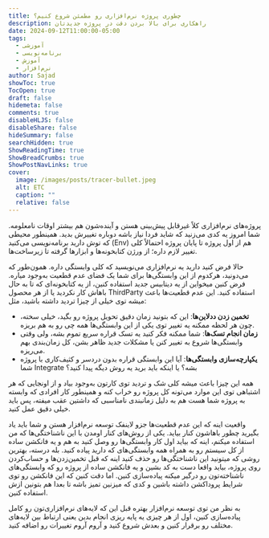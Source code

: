 ```yaml
---
title: چطوری پروژه نرم‌افزاری رو مطمئن شروع کنیم؟
description: راهکاری برای بالا بردن دقت در پروژه جدیدتان
date: 2024-09-12T11:00:00-05:00
tags:
  - آموزشی
  - برنامه‌نویسی
  - آموزش
  - نرم‌افزار
author: Sajad
showToc: true
TocOpen: true
draft: false
hidemeta: false
comments: true
disableHLJS: false
disableShare: false
hideSummary: false
searchHidden: true
ShowReadingTime: true
ShowBreadCrumbs: true
ShowPostNavLinks: true
cover:
  image: /images/posts/tracer-bullet.jpeg
  alt: ETC
  caption: ""
  relative: false
---
```

پروژه‌های نرم‌افزاری کلاً غیرقابل پیش‌بینی هستن و آینده‌شون هم بیشتر اوقات نامعلومه. شما امروز یه کدی می‌زنید که شاید فردا نیاز باشه دوباره تغییرش بدید. همینطور محیطی که توش دارید برنامه‌نویسی می‌کنید (Env) هم از اول پروژه تا پایان پروژه احتمالاً کلی تغییر لازم داره؛ از ورژن کتابخونه‌ها و ابزارها گرفته تا زیرساخت‌ها.

حالا فرض کنید دارید یه نرم‌افزاری می‌نویسید که کلی وابستگی داره. همون‌طور که می‌دونید، هرکدوم از این وابستگی‌ها برای شما یک فضای عدم قطعیت به‌وجود میاره. فرض کنین میخواین از یه دیتابیس جدید استفاده کنین، از یه کتابخونه‌ای که تا به حال باهاش کار نکردید یا از هر محصول ThirdParty استفاده کنید. این عدم قطعیت‌ها باعث میشه توی خیلی از چیزا تردید داشته باشید، مثل:
  
- **تخمین زدن ددلاین‌ها**: این که بتونید زمان دقیق تحویل پروژه رو بگید، خیلی سخته، چون هر لحظه ممکنه یه تغییر توی یکی از این وابستگی‌ها همه چی رو به هم بریزه.
- **زمان انجام تسک‌ها**: شما ممکنه فکر کنید یه تسک قراره سریع تموم بشه، ولی وقتی وابستگی‌ها شروع به تغییر کنن یا مشکلات جدید ظاهر بشن، کل زمان‌بندی بهم می‌ریزه.
- **یکپارچه‌سازی وابستگی‌ها**: آیا این وابستگی قراره بدون دردسر و کثیف‌کاری با پروژه شما Integrate بشه؟ یا اینکه باید برید یه روش دیگه پیدا کنید؟
  
همه این چیزا باعث میشه کلی شک و تردید توی کارتون به‌وجود بیاد و از اونجایی که هر اشتباهی توی این موارد می‌تونه کل پروژه رو خراب کنه و همینطور کار افرادی که وابسته به پروژه شما هست هم به دلیل زمانبندی نامناسبی که داشتین عقب میفته، پس باید خیلی دقیق عمل کنید.

واقعیت اینه که این عدم قطعیت‌ها جزو لاینفک توسعه نرم‌افزار هستن و شما باید یاد بگیرید چطور باهاشون کنار بیاید. یکی از روش‌های کنار اومدن با این ناشناختگی‌ها که من استفاده میکنم، اینه که بیاید اول کار وابستگی‌ها رو وصل کنید به هم و یه فانکشن ساده از کل سیستم رو به همراه همه وابستگی‌های که دارید پیاده کنید. بله درسته، بهترین روشی که میتونید این ناشناختگی‌ها رو حذف کنید اینه که قبل تخمین‌زدن‌ها و حساب‌کردن روی پروژه، بیاید واقعا دست به کد بشین و یه فانکشن ساده از پروژه رو که وابستگی‌های ناشناخته‌تون رو درگیر میکنه پیاده‌سازی کنین. اما دقت کنین که این فانکشن رو توی شرایط پروداکشن داشته باشین و کدی که میزنین تمیز باشه تا بعدا هم بتونین ازش استفاده کنین.

به نظر من توی توسعه نرم‌افزار بهتره قبل این که لایه‌های نرم‌افزاری‌تون رو کامل پیاده‌سازی کنین، اول از هر چیزی یه پایه ریزی انجام بدین یعنی ارتباط بین لایه‌های مختلف رو برقرار کنین و بعدش شروع کنید و آروم آروم تغییرات رو اضافه کنید.